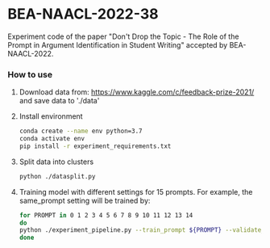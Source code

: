 # BEA-NAACL-2022-38
Experiment code of the paper "Don't Drop the Topic - The Role of the Prompt in Argument Identification in Student Writing" accepted by BEA-NAACL-2022.

### How to use

1. Download data from: https://www.kaggle.com/c/feedback-prize-2021/ and save data to './data'

2. Install environment

    ```bash
    conda create --name env python=3.7
    conda activate env
    pip install -r experiment_requirements.txt
    ```
    
3. Split data into clusters
    ```bash
    python ./datasplit.py
    ```

4. Training model with different settings for 15 prompts.
For example, the same_prompt setting will be trained by:
    ```bash
    for PROMPT in 0 1 2 3 4 5 6 7 8 9 10 11 12 13 14
    do
    python ./experiment_pipeline.py --train_prompt ${PROMPT} --validate_prompt ${PROMPT} --test_prompt ${PROMPT} --input ./data/same_prompt --model allenai/longformer-large-4096 --lr 1e-5 --output ./output --max_len 1536 --epochs 10
    done
    ```
